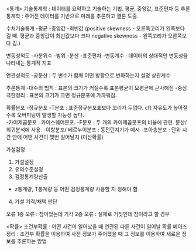 <통계>
기술통계학 : 데이터를 요약하고 기술하는 기법. 평균, 중앙값, 표준편차 등
추론통계학 : 주어진 데이터를 기반으로 미래를 추론하고 결론 도출.

수치기술통계
-평균
-중앙값
-최빈값
(positive skewness - 오른쪽고리가 왼쪽보다 길 때. 평균과 중앙값이 최빈값보다 크다
negative skewness - 왼쪽꼬리가 오른쪽보다 김.)

변동성척도
-사분위수
-범위
-분산
-표준편차
-변동계수 : 데이터의 상대적인 변동성을 나타내는 통계적 지표

연관성척도
-공분산 : 두 변수가 함께 어떤 방향으로 변화하는지 설명
상관계수

추론통계
-대수의 법칙 : 표본의 크기가 커질수록 표본평균이 모평균에 근사해짐
-중심극한정리 : 표본의 크기가 크면  정규분포에 가까워짐. 

확률분포
-정규분포
-T분포 : 표준정규분포표보다 꼬리가 두껍다.
cf) 자유도가 높아질수록 오버피팅이 발생할 가능성 높다. \
-카이제곱분포 : 카이스퀘어분포.
-F분포 : 두 개의 카이제곱분포의 비율에 관련. 분산/ 회귀분석에 사용. 
-이항분포/ 베르누이분포 : 동전던지기가 예시
-포아송분포 : 단위 시간 안에 어떤 사건이 몇번 일어날지 (이산확률)

가설검정 
1) 가설설정
2) 유의수준설정
3) 검정통계량산출
- z통계량, T통계량 등 어떤 검정통계량 사용할 지 정해야 함
4) 가설 기각/채택 판단

오류
1종 오류 : 참이었는데 기각
2종 오류 : 실제로 거짓인데 참이라고 할 경우

<확률>
조건부확률 : 어떤 사건이 일어났을 때 연관된 다른 사건이 일어날 확률
베이즈정리 : 조건부 확률을 이용하여 사전 정보가 주어졌을 때 그 정보를 이용하여 새로운 정보를 추론하는 방법


